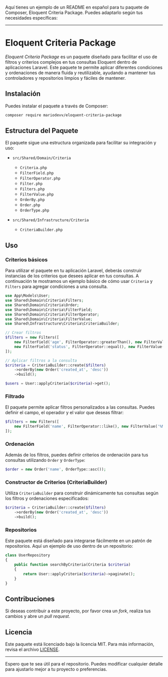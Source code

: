 Aquí tienes un ejemplo de un README en español para tu paquete de Composer, Eloquent Criteria Package. Puedes adaptarlo según tus necesidades específicas:

---

# Eloquent Criteria Package

_Eloquent Criteria Package_ es un paquete diseñado para facilitar el uso de filtros y criterios complejos en tus consultas Eloquent dentro de aplicaciones Laravel. Este paquete te permite aplicar diferentes condiciones y ordenaciones de manera fluida y reutilizable, ayudando a mantener tus controladores y repositorios limpios y fáciles de mantener.

## Instalación

Puedes instalar el paquete a través de Composer:

```bash
composer require mariodevv/eloquent-criteria-package
```

## Estructura del Paquete

El paquete sigue una estructura organizada para facilitar su integración y uso:

- `src/Shared/Domain/Criteria`
  - `Criteria.php`
  - `FilterField.php`
  - `FilterOperator.php`
  - `Filter.php`
  - `Filters.php`
  - `FilterValue.php`
  - `OrderBy.php`
  - `Order.php`
  - `OrderType.php`
  
- `src/Shared/Infrastructure/Criteria`
  - `CriteriaBuilder.php`

## Uso

### Criterios básicos

Para utilizar el paquete en tu aplicación Laravel, deberás construir instancias de los criterios que desees aplicar en tus consultas. A continuación te mostramos un ejemplo básico de cómo usar `Criteria` y `Filters` para agregar condiciones a una consulta.

```php
use App\Models\User;
use Shared\Domain\Criteria\Filters;
use Shared\Domain\Criteria\Order;
use Shared\Domain\Criteria\FilterField;
use Shared\Domain\Criteria\FilterOperator;
use Shared\Domain\Criteria\FilterValue;
use Shared\Infrastructure\Criteria\CriteriaBuilder;

// Crear filtros
$filters = new Filters([
    new FilterField('age', FilterOperator::greaterThan(), new FilterValue(18)),
    new FilterField('status', FilterOperator::equal(), new FilterValue('active')),
]);

// Aplicar filtros a la consulta
$criteria = CriteriaBuilder::create($filters)
    ->orderBy(new Order('created_at', 'desc'))
    ->build();

$users = User::applyCriteria($criteria)->get();
```

### Filtrado

El paquete permite aplicar filtros personalizados a las consultas. Puedes definir el campo, el operador y el valor que deseas filtrar:

```php
$filters = new Filters([
    new FilterField('name', FilterOperator::like(), new FilterValue('%Mario%')),
]);
```

### Ordenación

Además de los filtros, puedes definir criterios de ordenación para tus consultas utilizando `Order` y `OrderType`:

```php
$order = new Order('name', OrderType::asc());
```

### Constructor de Criterios (CriteriaBuilder)

Utiliza `CriteriaBuilder` para construir dinámicamente tus consultas según los filtros y ordenaciones especificados:

```php
$criteria = CriteriaBuilder::create($filters)
    ->orderBy(new Order('created_at', 'desc'))
    ->build();
```

### Repositorios

Este paquete está diseñado para integrarse fácilmente en un patrón de repositorios. Aquí un ejemplo de uso dentro de un repositorio:

```php
class UserRepository
{
    public function searchByCriteria(Criteria $criteria)
    {
        return User::applyCriteria($criteria)->paginate();
    }
}
```

## Contribuciones

Si deseas contribuir a este proyecto, por favor crea un _fork_, realiza tus cambios y abre un _pull request_.

## Licencia

Este paquete está licenciado bajo la licencia MIT. Para más información, revisa el archivo [LICENSE](./LICENSE).

---

Espero que te sea útil para el repositorio. Puedes modificar cualquier detalle para ajustarlo mejor a tu proyecto o preferencias.
